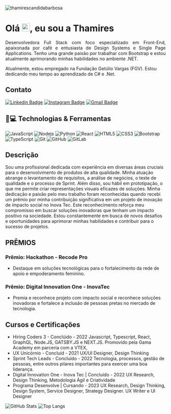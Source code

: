 <p align="left"><img src="https://komarev.com/ghpvc/?username=thamirescandidabarbosa" alt="thamirescandidabarbosa" /></p>


<h1 align = "justify"> Olá <img src="https://media.giphy.com/media/hvRJCLFzcasrR4ia7z/giphy.gif" width="25px">, eu sou a Thamires</h1>
<p align = "justify">Desenvolvedora Full Stack com foco especializado em Front-End, apaixonada por café e entusiasta de Design Systems e Single Page Applications. Tenho uma grande paixão por trabalhar com Bootstrap e estou atualmente aprimorando minhas habilidades no ambiente .NET.</p>

Atualmente, estou empregado na Fundação Getúlio Vargas (FGV).
Estou dedicando meu tempo ao aprendizado de C# e .Net.

## Contato

[![Linkedin Badge](https://img.shields.io/badge/-thamiresbarbosa-blue?style=flat-square&logo=Linkedin&logoColor=white&link=https://www.linkedin.com/in/thamiresbarbosa/)](https://www.linkedin.com/in/thamiresbarbosa/)
[![Instagram Badge](https://img.shields.io/badge/-euthamibarbosa-purple?style=flat-square&logo=instagram&logoColor=white&link=https://www.instagram.com/euthamibarbosa/?hl=pt-br)](https://instagram.com/euthamibarbosa)
[![Gmail Badge](https://img.shields.io/badge/-thamirescandidabarbosa@gmail.com-c14438?style=flat-square&logo=Gmail&logoColor=white&link=mailto:thamirescandidabarbosa@gmail.com)](mailto:thamirescandidabarbosa@gmail.com)

## 🚀💻 Technologias & Ferramentas

![JavaScript](https://img.shields.io/badge/-JavaScript-black?style=flat-square&logo=javascript)
![Nodejs](https://img.shields.io/badge/-Nodejs-black?style=flat-square&logo=Node.js)
![Python](https://img.shields.io/badge/-Python-black?style=flat-square&logo=Python)
![React](https://img.shields.io/badge/-React-black?style=flat-square&logo=react)
![HTML5](https://img.shields.io/badge/-HTML5-E34F26?style=flat-square&logo=html5&logoColor=white)
![CSS3](https://img.shields.io/badge/-CSS3-1572B6?style=flat-square&logo=css3)
![Bootstrap](https://img.shields.io/badge/-Bootstrap-563D7C?style=flat-square&logo=bootstrap)
![TypeScript](https://img.shields.io/badge/-TypeScript-007ACC?style=flat-square&logo=typescript)
![Git](https://img.shields.io/badge/-Git-black?style=flat-square&logo=git)
![GitHub](https://img.shields.io/badge/-GitHub-181717?style=flat-square&logo=github)
![GitLab](https://img.shields.io/badge/-GitLab-FCA121?style=flat-square&logo=gitlab)


## Descrição
Sou uma profissional dedicada com experiência em diversas áreas cruciais para o desenvolvimento de produtos de alta qualidade. Minha atuação abrange o levantamento de requisitos, a análise de negócios, o teste de qualidade e o processo de Sprint. Além disso, sou hábil em prototipação, o que me permite criar representações visuais eficazes de soluções.
Minha dedicação e paixão pelo meu trabalho foram reconhecidas quando recebi um prêmio por minha contribuição significativa em um projeto de inovação de impacto social no Inova Tec. Este reconhecimento reforça meu compromisso em buscar soluções inovadoras que tenham um impacto positivo na sociedade. Estou constantemente em busca de novos desafios e oportunidades para aprimorar minhas habilidades e contribuir para o sucesso de projetos.

## PRÊMIOS

### Prêmio: Hackathon - Recode Pro
- Destaque em soluções tecnológicas para o fortalecimento da rede de apoio e empoderamento feminino.

### Prêmio: Digital Innovation One - InovaTec
- Premia e reconhece projeto com impacto social e reconhece soluções inovadoras e fortalece a inclusão de pessoas pretas no mercado de tecnologia.


## Cursos e Certificações 

- Hiring Coders 3 - Conclúido - 2022
  Javascript, Typescript, React, GraphQL, Node.JS, GATSBY.JS e NEXT.JS. Promovido pela Gama Academy em parceria com a VTEX,
- UX Unicórnio - Concluíd - 2021
  UX/UI Designer, Design Thinking
- Sprint Tech Leads - Concluído - 2022
  Tecnologia, processos, gestão de pessoas, entre outros pilares importantes para exercer uma boa liderança.
- Digital Innovation One - Inova Tec | Concluído - 2022
  UX Research, Design Thinking, Metodologia Ágil e Criatividade
- Programa Desenvolve | Cursando - 2023
  UX Research, Design Thinking, Design System, Service Designer, Strategy Designer. UX Writer e UI Designer


![GitHub Stats](https://github-readme-stats.vercel.app/api?username=THAMIRESCANDIDABARBOSA&theme=transparent&bg_color=000&border_color=9932CC&show_icons=true&icon_color=FFF000&title_color=00A8FF&text_color=FFF) ![Top Langs](https://github-readme-stats-git-masterrstaa-rickstaa.vercel.app/api/top-langs/?username=THAMIRESCANDIDABARBOSA&bg_color=000&border_color=30A3DC&title_color=E94D5F&text_color=FFF)
